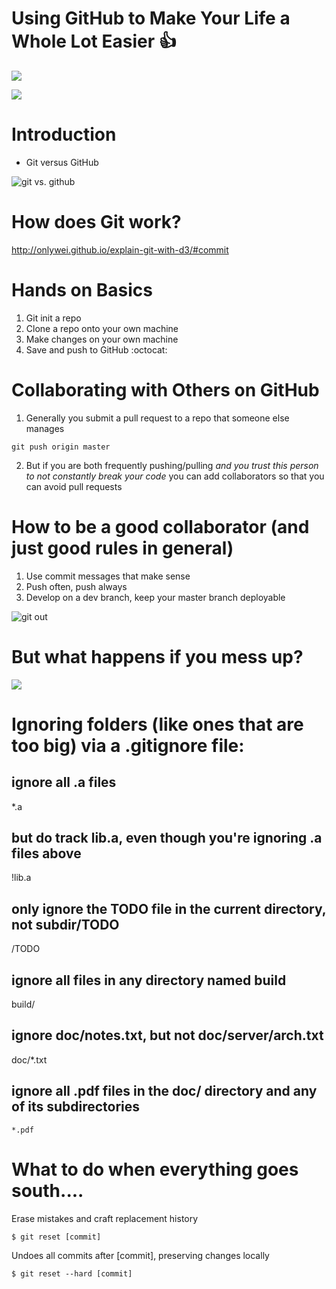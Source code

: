 
# Using GitHub to Make Your Life a Whole Lot Easier  :+1:
![](http://www.phdcomics.com/)

![](https://bids.github.io/2015-06-04-berkeley/git/fig/play-changes.svg)

# Introduction
* Git versus GitHub


![git vs. github](https://blog.devmountain.com/wp-content/uploads/2019/07/Gitvs.Github-1a.jpg)

# How does Git work?
http://onlywei.github.io/explain-git-with-d3/#commit

# Hands on Basics
1. Git init a repo
2. Clone a repo onto your own machine
3. Make changes on your own machine
4. Save and push to GitHub :octocat:

# Collaborating with Others on GitHub

1. Generally you submit a pull request to a repo that someone else manages
```
git push origin master
```


2.  But if you are both frequently pushing/pulling *and you trust this person to not constantly break your code* you can add collaborators so that you can avoid pull requests

# How to be a good collaborator (and just good rules in general)

1. Use commit messages that make sense
2. Push often, push always
3. Develop on a dev branch, keep your master branch deployable



![git out](https://rafikitechnology.files.wordpress.com/2019/07/git-emergency-procedure.png)

# But what happens if you mess up?
![](http://swcarpentry.github.io/git-novice/fig/conflict.svg)




# Ignoring folders (like ones that are too big) via a .gitignore file:

## ignore all .a files
*.a

## but do track lib.a, even though you're ignoring .a files above
!lib.a

## only ignore the TODO file in the current directory, not subdir/TODO
/TODO

## ignore all files in any directory named build
build/

## ignore doc/notes.txt, but not doc/server/arch.txt
doc/*.txt

## ignore all .pdf files in the doc/ directory and any of its subdirectories
```
*.pdf
```
# What to do when everything goes south....

Erase mistakes and craft replacement history
```
$ git reset [commit]
```
Undoes all commits after [commit], preserving changes locally
```
$ git reset --hard [commit]
```
